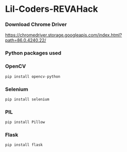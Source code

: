 # Lil-Coders-REVAHack

### Download Chrome Driver
https://chromedriver.storage.googleapis.com/index.html?path=86.0.4240.22/

### Python packages used

### OpenCV
```python
pip install opencv-python 
```
### Selenium
```python
pip install selenium
```
### PIL
```python
pip install Pillow
```
### Flask
```python
pip install flask
```
